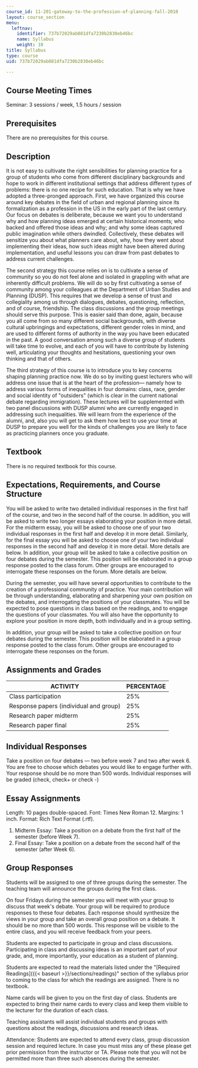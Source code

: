 ```yaml
---
course_id: 11-201-gateway-to-the-profession-of-planning-fall-2010
layout: course_section
menu:
  leftnav:
    identifier: 737b72029ab081dfa7230b2830eb46bc
    name: Syllabus
    weight: 10
title: Syllabus
type: course
uid: 737b72029ab081dfa7230b2830eb46bc

---
```


Course Meeting Times
--------------------

Seminar: 3 sessions / week, 1.5 hours / session

Prerequisites
-------------

There are no prerequisites for this course.

Description
-----------

It is not easy to cultivate the right sensibilities for planning practice for a group of students who come from different disciplinary backgrounds and hope to work in different institutional settings that address different types of problems: there is no one recipe for such education. That is why we have adopted a three-pronged approach. First, we have organized this course around key debates in the field of urban and regional planning since its formalization as a profession in the US in the early part of the last century. Our focus on debates is deliberate, because we want you to understand why and how planning ideas emerged at certain historical moments; who backed and offered those ideas and why; and why some ideas captured public imagination while others dwindled. Collectively, these debates will sensitize you about what planners care about, why, how they went about implementing their ideas, how such ideas might have been altered during implementation, and useful lessons you can draw from past debates to address current challenges.

The second strategy this course relies on is to cultivate a sense of community so you do not feel alone and isolated in grappling with what are inherently difficult problems. We will do so by first cultivating a sense of community among your colleagues at the Department of Urban Studies and Planning (DUSP). This requires that we develop a sense of trust and collegiality among us through dialogues, debates, questioning, reflection, and of course, friendship. The class discussions and the group meetings should serve this purpose. This is easier said than done, again, because you all come from so many different social backgrounds, with diverse cultural upbringings and expectations, different gender roles in mind, and are used to different forms of authority in the way you have been educated in the past. A good conversation among such a diverse group of students will take time to evolve, and each of you will have to contribute by listening well, articulating your thoughts and hesitations, questioning your own thinking and that of others.

The third strategy of this course is to introduce you to key concerns shaping planning practice now. We do so by inviting guest lecturers who will address one issue that is at the heart of the profession— namely how to address various forms of inequalities in four domains: class, race, gender and social identity of "outsiders" (which is clear in the current national debate regarding immigration). These lectures will be supplemented with two panel discussions with DUSP alumni who are currently engaged in addressing such inequalities. We will learn from the experience of the alumni, and, also you will get to ask them how best to use your time at DUSP to prepare you well for the kinds of challenges you are likely to face as practicing planners once you graduate.

Textbook
--------

There is no required textbook for this course.

Expectations, Requirements, and Course Structure
------------------------------------------------

You will be asked to write two detailed individual responses in the first half of the course, and two in the second half of the course. In addition, you will be asked to write two longer essays elaborating your position in more detail. For the midterm essay, you will be asked to choose one of your two individual responses in the first half and develop it in more detail. Similarly, for the final essay you will be asked to choose one of your two individual responses in the second half and develop it in more detail. More details are below. In addition, your group will be asked to take a collective position on four debates during the semester. This position will be elaborated in a group response posted to the class forum. Other groups are encouraged to interrogate these responses on the forum. More details are below.

During the semester, you will have several opportunities to contribute to the creation of a professional community of practice. Your main contribution will be through understanding, elaborating and sharpening your own position on the debates, and interrogating the positions of your classmates. You will be expected to pose questions in class based on the readings, and to engage the questions of your classmates. You will also have the opportunity to explore your position in more depth, both individually and in a group setting.

In addition, your group will be asked to take a collective position on four debates during the semester. This position will be elaborated in a group response posted to the class forum. Other groups are encouraged to interrogate these responses on the forum.

Assignments and Grades
----------------------

| ACTIVITY | PERCENTAGE |
| --- | --- |
| Class participation | 25% |
| Response papers (individual and group) | 25% |
| Research paper midterm | 25% |
| Research paper final | 25% 

Individual Responses
--------------------

Take a position on four debates — two before week 7 and two after week 6. You are free to choose which debates you would like to engage further with. Your response should be no more than 500 words. Individual responses will be graded (check, check+ or check -)

Essay Assignments
-----------------

Length: 10 pages double-spaced. Font: Times New Roman 12. Margins: 1 inch. Format: Rich Text Format (.rtf).

1.  Midterm Essay: Take a position on a debate from the first half of the semester (before Week 7).
2.  Final Essay: Take a position on a debate from the second half of the semester (after Week 6).

Group Responses
---------------

Students will be assigned to one of three groups during the semester. The teaching team will announce the groups during the first class.

On four Fridays during the semester you will meet with your group to discuss that week's debate. Your group will be required to produce responses to these four debates. Each response should synthesize the views in your group and take an overall group position on a debate. It should be no more than 500 words. This response will be visible to the entire class, and you will receive feedback from your peers.

Students are expected to participate in group and class discussions. Participating in class and discussing ideas is an important part of your grade, and, more importantly, your education as a student of planning.

Students are expected to read the materials listed under the "[Required Readings]({{< baseurl >}}/sections/readings)" section of the syllabus prior to coming to the class for which the readings are assigned. There is no textbook.

Name cards will be given to you on the first day of class. Students are expected to bring their name cards to every class and keep them visible to the lecturer for the duration of each class.

Teaching assistants will assist individual students and groups with questions about the readings, discussions and research ideas.

Attendance: Students are expected to attend every class, group discussion session and required lecture. In case you must miss any of these please get prior permission from the instructor or TA. Please note that you will not be permitted more than three such absences during the semester.